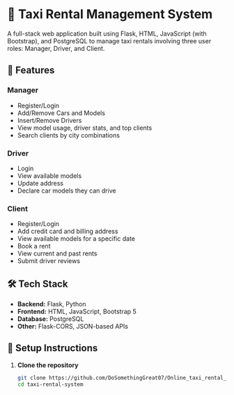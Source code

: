 # 🚕 Taxi Rental Management System

A full-stack web application built using Flask, HTML, JavaScript (with Bootstrap), and PostgreSQL to manage taxi rentals involving three user roles: Manager, Driver, and Client.

## 🔧 Features

### Manager
- Register/Login
- Add/Remove Cars and Models
- Insert/Remove Drivers
- View model usage, driver stats, and top clients
- Search clients by city combinations

### Driver
- Login
- View available models
- Update address
- Declare car models they can drive

### Client
- Register/Login
- Add credit card and billing address
- View available models for a specific date
- Book a rent
- View current and past rents
- Submit driver reviews

## 🛠️ Tech Stack

- **Backend:** Flask, Python
- **Frontend:** HTML, JavaScript, Bootstrap 5
- **Database:** PostgreSQL
- **Other:** Flask-CORS, JSON-based APIs

## 🚀 Setup Instructions

1. **Clone the repository**
   ```bash
   git clone https://github.com/DoSomethingGreat07/Online_taxi_rental_service.git
   cd taxi-rental-system
